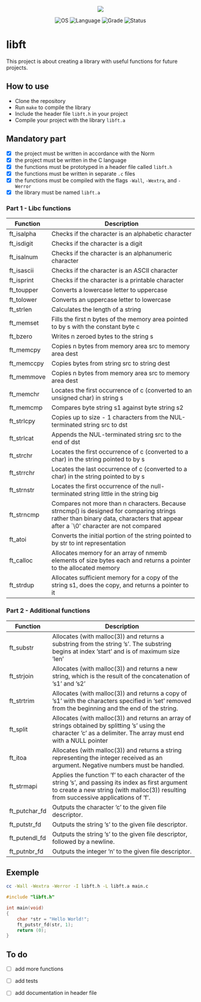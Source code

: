<p align="center">
    <img src="https://game.42sp.org.br/static/assets/achievements/libfte.png">
</p>

<p align="center">
    <img src="https://img.shields.io/badge/OS-Linux-blue" alt="OS">
    <img src="https://img.shields.io/badge/Language-C%20%7C%20C%2B%2B-orange.svg" alt="Language">
    <img src="https://img.shields.io/badge/Grade-100%2F100-brightgreen.svg" alt="Grade">
    <img src="https://img.shields.io/badge/Status-Completed-brightgreen.svg" alt="Status">
</p>

# libft

This project is about creating a library with useful functions for future projects.


## How to use

- Clone the repository
- Run `make` to compile the library
- Include the header file `libft.h` in your project
- Compile your project with the library `libft.a`

## Mandatory part

- [x] the project must be written in accordance with the Norm
- [x] the project must be written in the C language
- [x] the functions must be prototyped in a header file called `libft.h`
- [x] the functions must be written in separate `.c` files
- [x] the functions must be compiled with the flags `-Wall`, `-Wextra`, and `-Werror`
- [x] the library must be named `libft.a`

### Part 1 - Libc functions

| Function | Description |
| --- | --- |
| ft_isalpha | Checks if the character is an alphabetic character |
| ft_isdigit | Checks if the character is a digit |
| ft_isalnum | Checks if the character is an alphanumeric character |
| ft_isascii | Checks if the character is an ASCII character |
| ft_isprint | Checks if the character is a printable character |
| ft_toupper | Converts a lowercase letter to uppercase |
| ft_tolower | Converts an uppercase letter to lowercase |
| ft_strlen | Calculates the length of a string |
| ft_memset | Fills the first n bytes of the memory area pointed to by s with the constant byte c |
| ft_bzero | Writes n zeroed bytes to the string s |
| ft_memcpy | Copies n bytes from memory area src to memory area dest |
| ft_memccpy | Copies bytes from string src to string dest |
| ft_memmove | Copies n bytes from memory area src to memory area dest |
| ft_memchr | Locates the first occurrence of c (converted to an unsigned char) in string s |
| ft_memcmp | Compares byte string s1 against byte string s2 |
| ft_strlcpy | Copies up to size - 1 characters from the NUL-terminated string src to dst |
| ft_strlcat | Appends the NUL-terminated string src to the end of dst |
| ft_strchr | Locates the first occurrence of c (converted to a char) in the string pointed to by s |
| ft_strrchr | Locates the last occurrence of c (converted to a char) in the string pointed to by s |
| ft_strnstr | Locates the first occurrence of the null-terminated string little in the string big |
| ft_strncmp | Compares not more than n characters. Because strncmp() is designed for comparing strings rather than binary data, characters that appear after a `\0' character are not compared |
| ft_atoi | Converts the initial portion of the string pointed to by str to int representation |
| ft_calloc | Allocates memory for an array of nmemb elements of size bytes each and returns a pointer to the allocated memory |
| ft_strdup | Allocates sufficient memory for a copy of the string s1, does the copy, and returns a pointer to it |


### Part 2 - Additional functions

| Function | Description |
| --- | --- |
| ft_substr | Allocates (with malloc(3)) and returns a substring from the string ’s’. The substring begins at index ’start’ and is of maximum size ’len’ |
| ft_strjoin | Allocates (with malloc(3)) and returns a new string, which is the result of the concatenation of ’s1’ and ’s2’ |
| ft_strtrim | Allocates (with malloc(3)) and returns a copy of ’s1’ with the characters specified in ’set’ removed from the beginning and the end of the string. |
| ft_split | Allocates (with malloc(3)) and returns an array of strings obtained by splitting ’s’ using the character ’c’ as a delimiter. The array must end with a NULL pointer
| ft_itoa | Allocates (with malloc(3)) and returns a string representing the integer received as an argument. Negative numbers must be handled. |
| ft_strmapi | Applies the function ’f’ to each character of the string ’s’, and passing its index as first argument to create a new string (with malloc(3)) resulting from successive applications of ’f’. |
| ft_putchar_fd | Outputs the character ’c’ to the given file descriptor. 
| ft_putstr_fd | Outputs the string ’s’ to the given file descriptor. |
| ft_putendl_fd | Outputs the string ’s’ to the given file descriptor, followed by a newline. |
| ft_putnbr_fd | Outputs the integer ’n’ to the given file descriptor. |

## Exemple

```bash
cc -Wall -Wextra -Werror -I libft.h -L libft.a main.c
```

```c
#include "libft.h"

int main(void)
{
    char *str = "Hello World!";
    ft_putstr_fd(str, 1);
    return (0);
}
```

## To do

- [ ] add more functions
- [ ] add tests
- [ ] add documentation in header file

